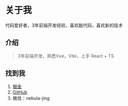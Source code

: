 # 关于我

代码爱好者，3年前端开发经验，喜欢敲代码，喜欢新的技术

## 介绍

> 3年前端开发，熟悉Vue，Vite，上手 React + TS

## 找到我
1. [掘金](https://juejin.cn/user/712139265285437)
2. [GitHub](https://github.com/WalkAlone0325)
3. 微信：nebula-jing